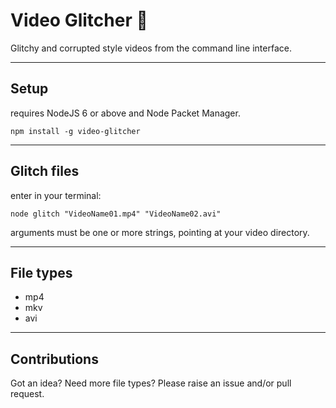 # Video Glitcher :vhs:
Glitchy and corrupted style videos from the command line interface.
_____
## Setup
requires NodeJS 6 or above and Node Packet Manager.
```
npm install -g video-glitcher
```
_____
## Glitch files
enter in your terminal:
```
node glitch "VideoName01.mp4" "VideoName02.avi"
```
arguments must be one or more strings, pointing at your video directory.
_____
## File types
- mp4
- mkv
- avi
_____
## Contributions
Got an idea? Need more file types?
Please raise an issue and/or pull request.
